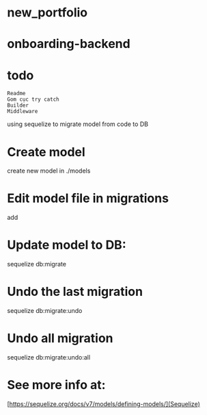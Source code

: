 # new_portfolio

# onboarding-backend

# todo

    Readme
    Gom cục try catch
    Builder
    Middleware

using sequelize to migrate model from code to DB

# Create model

create new model in ./models

# Edit model file in migrations

add

# Update model to DB:

sequelize db:migrate

# Undo the last migration

sequelize db:migrate:undo

# Undo all migration

sequelize db:migrate:undo:all

# See more info at:

[https://sequelize.org/docs/v7/models/defining-models/](Sequelize)
